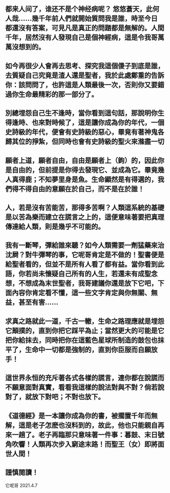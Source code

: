 都来人间了，谁还不是个神经病呢？
悠悠蒼天，此何人哉……幾千年前人們就開始質問我是誰，時至今日都還沒有答案，可見凡是真正的問題都是無解的。人間千年，居然沒有人發現自己是個神經病，這是令我哥萬萬沒想到的。<br>
---
如今再很少人會再去思考、探究我這個傻子到底是誰，去質疑自己究竟是渣人還是聖者，我於此處鄭重的告訴你：該問問了，也許這是人類最後一次，否則你又要錯過你生命最精彩的那一部分了。<br>
---
別總埋怨自己生不逢時，當你看到這句話，那說明你生得逢時、也來對時候了，這是讓你成為你的年代，一個史詩級的年代，便會有史詩級的惡心，畢竟有著神鬼各歸其位的掙紮，但同時也會有史詩級的聖火來滌盡一切<br>
---
願者上道，願者自由，自由是願者上（鉤）的，因此你是自由的，但前提是你得去發現它、並成為它。畢竟幾人真得鹿；不知夢里身是魚。生命顯然是有得選的，我們得不得自由的意願在於自己，而不是在於誰！<br>
---
人，若是沒有苦能苦，那得多苦啊？人類這系統的基礎是以苦為樂而建立在謊言之上的，這便意味著要把真理傳達給人類，則是幾乎不可能的。<br>
---
我有一斷琴，彈給誰來聽？如今人類需要一劑猛藥來治沈屙？對牛彈琴的事，它呢哥肯定是不做的！聖書便是給聖者看的，但並不是所有人看了都有益。當你看到此語，你若尚未懷疑自己所有的人生，若還未有成聖念想，不想成為末世聖者，我哥建議你還是放下它吧，下面內容你肯定看不懂，這一些文字肯定與你無關、無益，甚至有害……<br>
---
求真之路就此一道，千古一轍，生命之路理應就是埋怨它顛撲的，直到你把它踩平為止；當然更大的可能是它把你給抹去，同時把你在這藍色星球所制造的鼓包也抹平了，生命中一切都是強制的，直到你臣服而自願放手！<br>
---
這世界永恒的充斥著各式各樣的謊言，連你都在說謊而不願意面對真實，看看我這樣的說法對與不對？倘若說對了，就放下對吧；不對也放下。<br>
---
《道德經》是一本讓你成為你的書，被擱置千年而無解，這是老子怎麽也沒料到的，故此，他也只能親自再來一趟了。老子再臨那只意味著一件事：暮鼓、末日號角吹響！人類再次步入窮途末路！而聖王（女）即將面世人間！<br>
---
謹慎閱讀！<br>
---

它呢哥 2021.4.7
